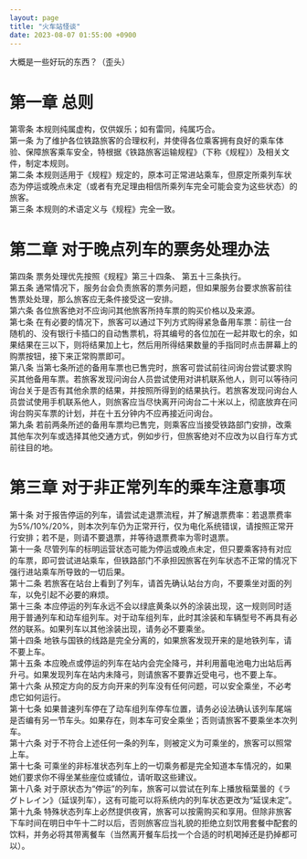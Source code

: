 ```yaml
---
layout: page
title: "火车站怪谈"
date: 2023-08-07 01:55:00 +0900
---
```


大概是一些好玩的东西？（歪头）  
<!--more-->
# 第一章 总则  
第零条 本规则纯属虚构，仅供娱乐；如有雷同，纯属巧合。  
第一条 为了维护各位铁路旅客的合理权利，并使得各位乘客拥有良好的乘车体验、保障旅客乘车安全，特根据《铁路旅客运输规程》（下称《规程》）及相关文件，制定本规则。  
第二条 本规则适用于《规程》规定的，原本可正常进站乘车，但原定所乘列车状态为停运或晚点未定（或者有充足理由相信所乘列车完全可能会变为这些状态）的旅客。  
第三条 本规则的术语定义与《规程》完全一致。
# 第二章 对于晚点列车的票务处理办法  
第四条 票务处理优先按照《规程》第三十四条、  第五十三条执行。  
第五条 通常情况下，服务台会负责旅客的票务问题，但如果服务台要求旅客前往售票处处理，那么旅客应无条件接受这一安排。  
第六条 各位旅客绝对不应询问其他旅客所持车票的购买价格以及来源。  
第七条 在有必要的情况下，旅客可以通过下列方式购得紧急备用车票：前往一台随机的、没有银行卡插口的自动售票机，将其编号的各位加在一起并取七的余，如果结果在三以下，则将结果加上七，然后用所得结果数量的手指同时点击屏幕上的购票按钮，接下来正常购票即可。  
第八条 当第七条所述的备用车票也已售完时，旅客可尝试前往问询台尝试要求购买其他备用车票。若旅客发现问询台人员尝试使用对讲机联系他人，则可以等待问询台关于是否有其他余票的结果，并按照所得到的结果执行。若旅客发现问询台人员尝试使用手机联系他人，则旅客应当尽快离开问询台二十米以上，彻底放弃在问询台购买车票的计划，并在十五分钟内不应再接近问询台。  
第九条 若前两条所述的备用车票均已售完，则乘客应当接受铁路部门安排，改乘其他车次列车或选择其他交通方式，例如步行，但旅客绝对不应改为以自行车方式前往目的地。  
# 第三章 对于非正常列车的乘车注意事项  
第十条 对于报告停运的列车，请尝试走退票流程，并了解退票费率：若退票费率为5%/10%/20%，则本次列车仍为正常开行，仅为电化系统错误，请按照正常开行安排；若不是，则请不要退票，并等待退票费率为零时退票。  
第十一条 尽管列车的标明运营状态可能为停运或晚点未定，但只要乘客持有对应的车票，即可尝试进站乘车，但铁路部门不承担因旅客在列车状态不正常的情况下强行进站乘车所导致的一切后果。  
第十二条 若旅客在站台上看到了列车，请首先确认站台方向，不要乘坐对面的列车，以免引起不必要的麻烦。  
第十三条 本应停运的列车永远不会以绿底黄条以外的涂装出现，这一规则同时适用于普通列车和动车组列车。对于动车组列车，此时其涂装和车辆型号不再具有必然的联系。如果列车以其他涂装出现，请务必不要乘坐。  
第十四条 地铁与国铁的线路是完全分离的，如果旅客发现开来的是地铁列车，请不要上车。  
第十五条 本应晚点或停运的列车在站内会完全降弓，并利用蓄电池电力出站后再升弓。如果发现列车在站内未降弓，则请旅客不要靠近受电弓，也不要上车。  
第十六条 从预定方向的反方向开来的列车没有任何问题，可以安全乘坐，不必考虑它如何运行。  
第十七条 如果普速列车停在了动车组列车停车位置，请务必设法确认该列车尾端是否编有另一节车头。如果存在，则本车可安全乘坐；否则请旅客不要乘坐本次列车。  
第十六条 对于不符合上述任何一条的列车，则被定义为可乘坐的，旅客可以照常上车。  
第十七条 可乘坐的非标准状态列车上的一切乘务都是完全知道本车情况的，如果她们要求你不得坐某些座位或铺位，请听取这些建议。  
第十八条 对于原状态为“停运”的列车，旅客可以尝试在列车上播放稲葉曇的《ラグトレイン》（延误列车），这有可能可以将系统内的列车状态更改为“延误未定”。  
第十九条 特殊状态列车上必然提供夜宵，旅客可以按需购买和享用。但除非旅客下车时间在明日中午十二时以后，否则旅客应当礼貌的拒绝立刻饮用套餐中配套的饮料，并务必将其带离餐车（当然离开餐车后找一个合适的时机喝掉还是扔掉都可以）。  
